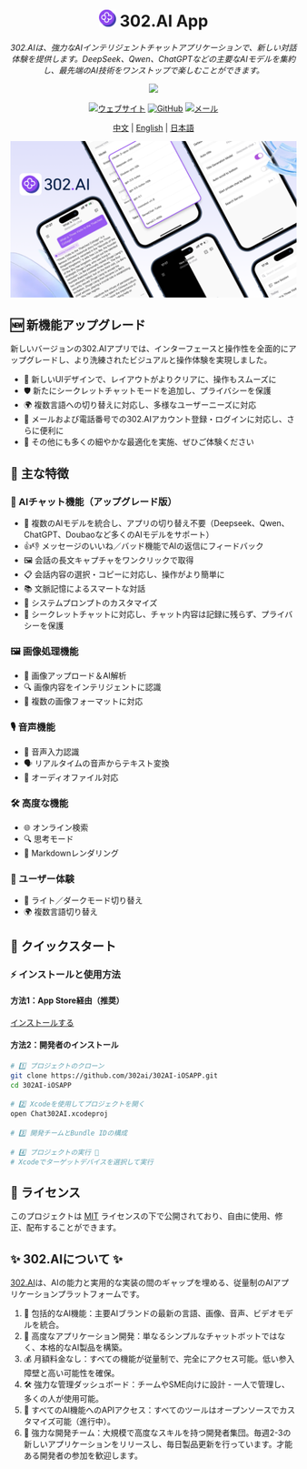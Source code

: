 <h1 align="center">
<img src='./docs/icon.svg' width='30'>
<span>
    302.AI App
</span>
</h1>
 
<p align="center">
<em>302.AIは、強力なAIインテリジェントチャットアプリケーションで、新しい対話体験を提供します。DeepSeek、Qwen、ChatGPTなどの主要なAIモデルを集約し、最先端のAI技術をワンストップで楽しむことができます。</em>
</p>

<p align="center"><a href="https://apps.apple.com/us/app/302-ai/id6744959746" target="blank"><img src="https://file.302.ai/gpt/imgs/20250718/compressed_54de538f74f24551ba4004f65756ddfb.jpeg" /></a></p >

<div align="center">

[![ウェブサイト](https://img.shields.io/badge/ウェブサイト-302.ai-blue.svg)](https://302.ai)
[![GitHub](https://img.shields.io/badge/GitHub-302.AI--iOS--APP-black.svg)](https://github.com/302ai/302AI-iOSAPP)
[![メール](https://img.shields.io/badge/メール-support@302.ai-red.svg)](mailto:support@302.ai)

</div>

<p align="center"><a href="README_zh.md">中文</a> | <a href="README.md">English</a> | <a href="README_ja.md">日本語</a></p>

![](docs/302.AI-iOS-APP-en.png)

## 🆕 新機能アップグレード

新しいバージョンの302.AIアプリでは、インターフェースと操作性を全面的にアップグレードし、より洗練されたビジュアルと操作体験を実現しました。
- 🌈 新しいUIデザインで、レイアウトがよりクリアに、操作もスムーズに
- 🛡️ 新たにシークレットチャットモードを追加し、プライバシーを保護
- 🌍 複数言語への切り替えに対応し、多様なユーザーニーズに対応
- 🔑 メールおよび電話番号での302.AIアカウント登録・ログインに対応し、さらに便利に
- 🌟 その他にも多くの細やかな最適化を実施、ぜひご体験ください

## 🌟 主な特徴

### 💬 AIチャット機能（アップグレード版）
- 🤖 複数のAIモデルを統合し、アプリの切り替え不要（Deepseek、Qwen、ChatGPT、Doubaoなど多くのAIモデルをサポート）
- 👍👎 メッセージのいいね／バッド機能でAIの返信にフィードバック
- 🖼️ 会話の長文キャプチャをワンクリックで取得
- 📋 会話内容の選択・コピーに対応し、操作がより簡単に
- 📚 文脈記憶によるスマートな対話
- 🎯 システムプロンプトのカスタマイズ
- 🔕 シークレットチャットに対応し、チャット内容は記録に残らず、プライバシーを保護

### 🖼️ 画像処理機能
- 📸 画像アップロード＆AI解析
- 🔍 画像内容をインテリジェントに認識
- 📱 複数の画像フォーマットに対応

### 🎙️ 音声機能
- 🎤 音声入力認識
- 🗣️ リアルタイムの音声からテキスト変換
- 🎵 オーディオファイル対応

### 🛠️ 高度な機能
- 🌐 オンライン検索
- 🔍 思考モード
- 📝 Markdownレンダリング

### 🎨 ユーザー体験
- 🌙 ライト／ダークモード切り替え
- 🌍 複数言語切り替え

## 🚀 クイックスタート

### ⚡ インストールと使用方法

#### 方法1：App Store経由（推奨）

[インストールする](https://apps.apple.com/us/app/302-ai/id6744959746)

#### 方法2：開発者のインストール
```bash
# 1️⃣ プロジェクトのクローン
git clone https://github.com/302ai/302AI-iOSAPP.git
cd 302AI-iOSAPP

# 2️⃣ Xcodeを使用してプロジェクトを開く
open Chat302AI.xcodeproj

# 3️⃣ 開発チームとBundle IDの構成

# 4️⃣ プロジェクトの実行 🎉
# Xcodeでターゲットデバイスを選択して実行
```

## 📄 ライセンス

このプロジェクトは [MIT](LICENSE) ライセンスの下で公開されており、自由に使用、修正、配布することができます。

## ✨ 302.AIについて ✨
[302.AI](https://302.ai)は、AIの能力と実用的な実装の間のギャップを埋める、従量制のAIアプリケーションプラットフォームです。
1. 🧠 包括的なAI機能：主要AIブランドの最新の言語、画像、音声、ビデオモデルを統合。
2. 🚀 高度なアプリケーション開発：単なるシンプルなチャットボットではなく、本格的なAI製品を構築。
3. 💰 月額料金なし：すべての機能が従量制で、完全にアクセス可能。低い参入障壁と高い可能性を確保。
4. 🛠 強力な管理ダッシュボード：チームやSME向けに設計 - 一人で管理し、多くの人が使用可能。
5. 🔗 すべてのAI機能へのAPIアクセス：すべてのツールはオープンソースでカスタマイズ可能（進行中）。
6. 💪 強力な開発チーム：大規模で高度なスキルを持つ開発者集団。毎週2-3の新しいアプリケーションをリリースし、毎日製品更新を行っています。才能ある開発者の参加を歓迎します。

